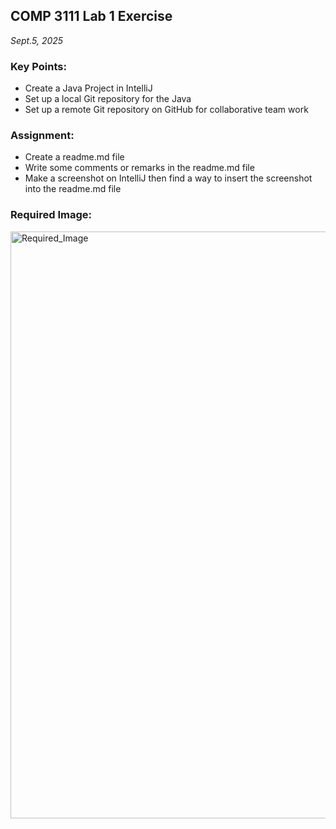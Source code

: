 ## COMP 3111 Lab 1 Exercise
_Sept.5, 2025_

### Key Points:
* Create a Java Project in IntelliJ
* Set up a local Git repository for the Java
* Set up a remote Git repository on GitHub for
  collaborative team work

### Assignment:
* Create a readme.md file
* Write some comments or remarks in the readme.md file
* Make a screenshot on IntelliJ then find a way to insert the screenshot
  into the readme.md file

### Required Image:
<img width="1872" height="939" alt="Required_Image" src="https://github.com/user-attachments/assets/2cd465a6-eb8b-4447-9378-6d535aee1e8f" />
